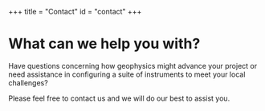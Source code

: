 +++
title = "Contact"
id = "contact"
+++

# What can we help you with?

Have questions concerning how geophysics might advance your project or need assistance in configuring a suite of instruments to meet your local challenges?

Please feel free to contact us and we will do our best to assist you.
